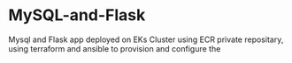 # MySQL-and-Flask

Mysql and Flask app deployed on EKs Cluster using ECR private repositary, using terraform and ansible to provision and configure the 



